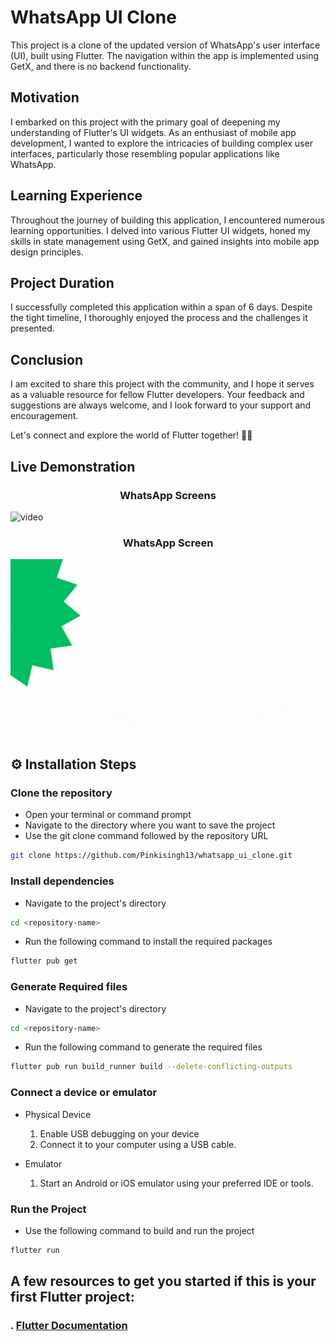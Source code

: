 # WhatsApp UI Clone

This project is a clone of the updated version of WhatsApp's user interface (UI), built using Flutter. The navigation within the app is implemented using GetX, and there is no backend functionality.

## Motivation
I embarked on this project with the primary goal of deepening my understanding of Flutter's UI widgets. As an enthusiast of mobile app development, I wanted to explore the intricacies of building complex user interfaces, particularly those resembling popular applications like WhatsApp.

## Learning Experience
Throughout the journey of building this application, I encountered numerous learning opportunities. I delved into various Flutter UI widgets, honed my skills in state management using GetX, and gained insights into mobile app design principles.

## Project Duration
I successfully completed this application within a span of 6 days. Despite the tight timeline, I thoroughly enjoyed the process and the challenges it presented.

## Conclusion
I am excited to share this project with the community, and I hope it serves as a valuable resource for fellow Flutter developers. Your feedback and suggestions are always welcome, and I look forward to your support and encouragement.

Let's connect and explore the world of Flutter together! 🚀📱

## Live Demonstration

<h3 align="center"> WhatsApp Screens </h3>

![video](https://github.com/Pinkisingh13/Pinkisingh13/blob/main/Whatsapp_ui_video.gif)

<h3 align="center"> WhatsApp Screen </h3>

![video](https://github.com/Pinkisingh13/Pinkisingh13/blob/main/Whatsapp_ui_video2.gif)


## ⚙️ Installation Steps
### Clone the repository
- Open your terminal or command prompt
- Navigate to the directory where you want to save the project
- Use the git clone command followed by the repository URL

```sh
git clone https://github.com/Pinkisingh13/whatsapp_ui_clone.git
```
### Install dependencies

- Navigate to the project's directory

```sh
cd <repository-name>
```
  
- Run the following command to install the required packages

```sh
flutter pub get
```
### Generate Required files

- Navigate to the project's directory

```sh
cd <repository-name>
```

- Run the following command to generate the required files

```sh
flutter pub run build_runner build --delete-conflicting-outputs 
```

### Connect a device or emulator

* Physical Device

  1. Enable USB debugging on your device
  2. Connect it to your computer using a USB cable.

* Emulator

  1. Start an Android or iOS emulator using your preferred IDE or tools.
 
### Run the Project

- Use the following command to build and run the project

```sh
flutter run
```

## A few resources to get you started if this is your first Flutter project:

### . [Flutter Documentation ](https://docs.flutter.dev/)


